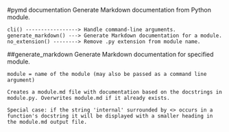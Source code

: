 #pymd documentation
    Generate Markdown documentation from Python module.  
      
    cli() -----------------> Handle command-line arguments.  
    generate_markdown() ---> Generate Markdown documentation for a module.  
    no_extension() --------> Remove .py extension from module name.
##generate_markdown
    Generate Markdown documentation for specified module.  
      
    module = name of the module (may also be passed as a command line argument)  
      
    Creates a module.md file with documentation based on the docstrings in  
    module.py. Overwrites module.md if it already exists.  
      
    Special case: if the string 'internal' surrounded by <> occurs in a  
    function's docstring it will be displayed with a smaller heading in  
    the module.md output file.